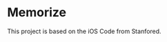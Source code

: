 # Memorize

This project is based on the iOS Code from Stanfored. 
[](http://g.recordit.co/LnnfUaufIj.gif!)
